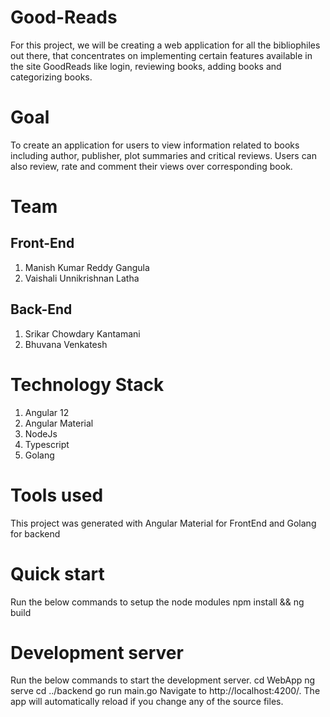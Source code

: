 # Good-Reads
For this project, we will be creating a web application for all the bibliophiles out there, that concentrates on implementing certain features available in the site GoodReads like login, reviewing books, adding books and categorizing books.

# Goal
  To create an application for users to view information related to books including author, publisher, plot summaries and critical reviews. Users can also review, rate and comment their views over corresponding book.

# Team
## Front-End
  1. Manish Kumar Reddy Gangula
  2. Vaishali Unnikrishnan Latha

## Back-End
  1. Srikar Chowdary Kantamani
  2. Bhuvana Venkatesh

# Technology Stack 
  1. Angular 12
  2. Angular Material
  3. NodeJs 
  4. Typescript
  5. Golang

# Tools used
This project was generated with Angular Material for FrontEnd and Golang for backend

# Quick start
Run the below commands to setup the node modules
npm install && ng build 

# Development server
Run the below commands to start the development server.
cd WebApp
ng serve
cd ../backend
go run main.go 
Navigate to http://localhost:4200/. The app will automatically reload if you change any of the source files.



